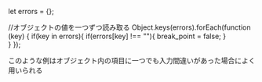let errors = {};

//オブジェクトの値を一つずつ読み取る
Object.keys(errors).forEach(function (key) {
    if(key in errors){
      if(errors[key] !== ""){
        break_point  = false;
      }    
    } 
});

このような例はオブジェクト内の項目に一つでも入力間違いがあった場合によく用いられる

